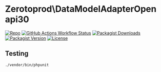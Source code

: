# Zerotoprod\DataModelAdapterOpenapi30

[![Repo](https://img.shields.io/badge/github-gray?logo=github)](https://github.com/zero-to-prod/data-model-generator)
[![GitHub Actions Workflow Status](https://img.shields.io/github/actions/workflow/status/zero-to-prod/data-model-generator/test.yml?label=tests)](https://github.com/zero-to-prod/data-model-generator/actions)
[![Packagist Downloads](https://img.shields.io/packagist/dt/zero-to-prod/data-model-generator?color=blue)](https://packagist.org/packages/zero-to-prod/data-model-generator/stats)
[![Packagist Version](https://img.shields.io/packagist/v/zero-to-prod/data-model-generator?color=f28d1a)](https://packagist.org/packages/zero-to-prod/data-model-generator)
[![License](https://img.shields.io/packagist/l/zero-to-prod/data-model-generator?color=red)](https://github.com/zero-to-prod/data-model-generator/blob/main/LICENSE.md)

## Testing

```shell
./vendor/bin/phpunit
```
